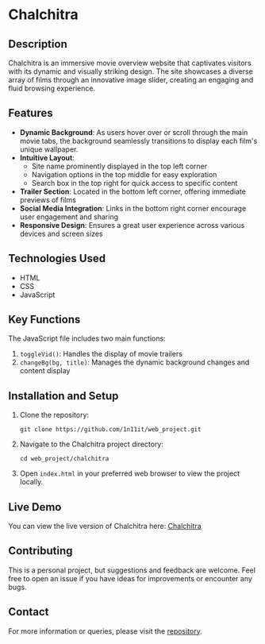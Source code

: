 # Chalchitra

## Description
Chalchitra is an immersive movie overview website that captivates visitors with its dynamic and visually striking design. The site showcases a diverse array of films through an innovative image slider, creating an engaging and fluid browsing experience.

## Features
- **Dynamic Background**: As users hover over or scroll through the main movie tabs, the background seamlessly transitions to display each film's unique wallpaper.
- **Intuitive Layout**: 
  - Site name prominently displayed in the top left corner
  - Navigation options in the top middle for easy exploration
  - Search box in the top right for quick access to specific content
- **Trailer Section**: Located in the bottom left corner, offering immediate previews of films
- **Social Media Integration**: Links in the bottom right corner encourage user engagement and sharing
- **Responsive Design**: Ensures a great user experience across various devices and screen sizes

## Technologies Used
- HTML
- CSS
- JavaScript

## Key Functions
The JavaScript file includes two main functions:

1. `toggleVid()`: Handles the display of movie trailers
2. `changeBg(bg, title)`: Manages the dynamic background changes and content display

## Installation and Setup
1. Clone the repository:
   ```
   git clone https://github.com/1n11it/web_project.git
   ```
2. Navigate to the Chalchitra project directory:
   ```
   cd web_project/chalchitra
   ```
3. Open `index.html` in your preferred web browser to view the project locally.

## Live Demo
You can view the live version of Chalchitra here: [Chalchitra](https://chalchitra-369.netlify.app/)

## Contributing
This is a personal project, but suggestions and feedback are welcome. Feel free to open an issue if you have ideas for improvements or encounter any bugs.

## Contact
For more information or queries, please visit the [repository](https://github.com/1n11it/web_project).
